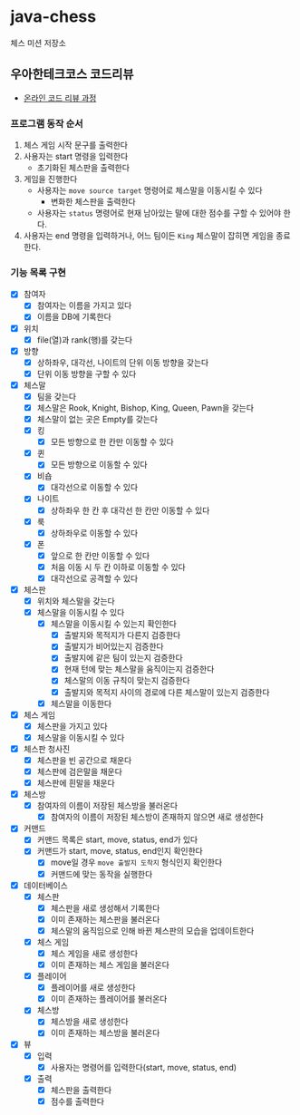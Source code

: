 # java-chess

체스 미션 저장소

## 우아한테크코스 코드리뷰

- [온라인 코드 리뷰 과정](https://github.com/woowacourse/woowacourse-docs/blob/master/maincourse/README.md)



### 프로그램 동작 순서

1. 체스 게임 시작 문구를 출력한다
2. 사용자는 start 명령을 입력한다 
   - 초기화된 체스판을 출력한다
3. 게임을 진행한다
   - 사용자는 `move source target` 명령어로 체스말을 이동시킬 수 있다
     - 변화한 체스판을 출력한다
   - 사용자는 `status` 명령어로 현재 남아있는 말에 대한 점수를 구할 수 있어야 한다.
5. 사용자는 end 명령을 입력하거나, 어느 팀이든 `King` 체스말이 잡히면 게임을 종료한다.

### 기능 목록 구현
- [x] 참여자
  - [x] 참여자는 이름을 가지고 있다
  - [x] 이름을 DB에 기록한다
- [x] 위치
    - [x] file(열)과 rank(행)를 갖는다
- [x] 방향
  - [x] 상하좌우, 대각선, 나이트의 단위 이동 방향을 갖는다
  - [x] 단위 이동 방향을 구할 수 있다
- [x] 체스말
    - [x] 팀을 갖는다
    - [x] 체스말은 Rook, Knight, Bishop, King, Queen, Pawn을 갖는다
    - [x] 체스말이 없는 곳은 Empty를 갖는다
    - [x] 킹
      - [x] 모든 방향으로 한 칸만 이동할 수 있다
    - [x] 퀸
      - [x] 모든 방향으로 이동할 수 있다
    - [x] 비숍
      - [x] 대각선으로 이동할 수 있다
    - [x] 나이트
      - [x] 상하좌우 한 칸 후 대각선 한 칸만 이동할 수 있다
    - [x] 룩
      - [x] 상하좌우로 이동할 수 있다
    - [x] 폰
      - [x] 앞으로 한 칸만 이동할 수 있다
      - [x] 처음 이동 시 두 칸 이하로 이동할 수 있다
      - [x] 대각선으로 공격할 수 있다
- [x] 체스판
    - [x] 위치와 체스말을 갖는다
    - [x] 체스말을 이동시킬 수 있다
      - [x] 체스말을 이동시킬 수 있는지 확인한다
        - [x] 출발지와 목적지가 다른지 검증한다
        - [x] 출발지가 비어있는지 검증한다
        - [x] 출발지에 같은 팀이 있는지 검증한다
        - [x] 현재 턴에 맞는 체스말을 움직이는지 검증한다
        - [x] 체스말의 이동 규칙이 맞는지 검증한다
        - [x] 출발지와 목적지 사이의 경로에 다른 체스말이 있는지 검증한다
      - [x] 체스말을 이동한다
- [x] 체스 게임
  - [x] 체스판을 가지고 있다
  - [x] 체스말을 이동시킬 수 있다
- [x] 체스판 청사진
    - [x] 체스판을 빈 공간으로 채운다
    - [x] 체스판에 검은말을 채운다
    - [x] 체스판에 흰말을 채운다
- [x] 체스방
  - [x] 참여자의 이름이 저장된 체스방을 불러온다
    - [x] 참여자의 이름이 저장된 체스방이 존재하지 않으면 새로 생성한다
- [x] 커맨드
  - [x] 커맨드 목록은 start, move, status, end가 있다 
  - [x] 커맨드가 start, move, status, end인지 확인한다
    - [x] move일 경우 `move 출발지 도착지` 형식인지 확인한다
    - [x] 커맨드에 맞는 동작을 실행한다
- [x] 데이터베이스
  - [x] 체스판
    - [x] 체스판을 새로 생성해서 기록한다
    - [x] 이미 존재하는 체스판을 불러온다
    - [x] 체스말의 움직임으로 인해 바뀐 체스판의 모습을 업데이트한다
  - [x] 체스 게임
    - [x] 체스 게임을 새로 생성한다
    - [x] 이미 존재하는 체스 게임을 불러온다
  - [x] 플레이어
    - [x] 플레이어를 새로 생성한다
    - [x] 이미 존재하는 플레이어를 불러온다
  - [x] 체스방
    - [x] 체스방을 새로 생성한다
    - [x] 이미 존재하는 체스방을 불러온다
- [x] 뷰
  - [x] 입력
    - [x] 사용자는 명령어를 입력한다(start, move, status, end)
  - [x] 출력
    - [x] 체스판을 출력한다
    - [x] 점수를 출력한다
